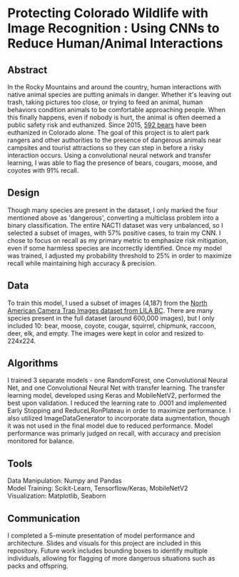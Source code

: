 # Protecting Colorado Wildlife with Image Recognition : Using CNNs to Reduce Human/Animal Interactions

## Abstract

In the Rocky Mountains and around the country, human interactions with native animal species are putting animals in danger. Whether it's leaving out trash, taking pictures too close, or trying to feed an animal, human behaviors condition animals to be comfortable approaching people. When this finally happens, even if nobody is hurt, the animal is often deemed a public safety risk and euthanized. Since 2015, [592 bears](https://www.summitdaily.com/news/local/colorado-parks-and-wildlife-urges-reductions-in-human-bear-conflicts-after-euthanizing-120-animals-last-year/) have been euthanized in Colorado alone. The goal of this project is to alert park rangers and other authorities to the presence of dangerous animals near campsites and tourist attractions so they can step in before a risky interaction occurs. Using a convolutional neural network and transfer learning, I was able to flag the presence of bears, cougars, moose, and coyotes with 91% recall.

## Design

Though many species are present in the dataset, I only marked the four mentioned above as 'dangerous', converting a multiclass problem into a binary classification. The entire NACTI dataset was very unbalanced, so I selected a subset of images, with 57% positive cases, to train my CNN. I chose to focus on recall as my primary metric to emphasize risk mitigation, even if some harmless species are incorrectly identified. Once my model was trained, I adjusted my probability threshold to 25% in order to maximize recall while maintaining high accuracy & precision. 

## Data

To train this model, I used a subset of images (4,187) from the [North American Camera Trap Images dataset from LILA BC](https://lila.science/datasets/nacti). There are many species present in the full dataset (around 600,000 images), but I only included 10: bear, moose, coyote, cougar, squirrel, chipmunk, raccoon, deer, elk, and empty. The images were kept in color and resized to 224x224. 

## Algorithms

I trained 3 separate models - one RandomForest, one Convolutional Neural Net, and one Convolutional Neural Net with transfer learning. The transfer learning model, developed using Keras and MobileNetV2, performed the best upon validation. I reduced the learning rate to .0001 and implemented Early Stopping and ReduceLRonPlateau in order to maximize performance. I also utilized ImageDataGenerator to incorporate data augmentation, though it was not used in the final model due to reduced performance. Model performance was primarly judged on recall, with accuracy and precision monitored for balance. 

## Tools 

Data Manipulation: Numpy and Pandas   
Model Training: Scikit-Learn, Tensorflow/Keras, MobileNetV2   
Visualization: Matplotlib, Seaborn

## Communication

I completed a 5-minute presentation of model performance and architecture. Slides and visuals for this project are included in this repository. Future work includes bounding boxes to identify multiple individuals, allowing for flagging of more dangerous situations such as packs and offspring. 
